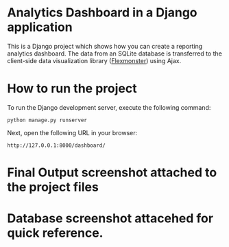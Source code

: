 # Analytics Dashboard in a Django application
This is a Django project which shows how you can create a reporting analytics dashboard. The data from an SQLite database is transferred to the client-side data visualization library ([Flexmonster](https://www.flexmonster.com/?r=git_vr)) using Ajax.


# How to run the project
To run the Django development server, execute the following command:

`python manage.py runserver`

Next, open the following URL in your browser:

`http://127.0.0.1:8000/dashboard/`

# Final Output screenshot attached to the project files

# Database screenshot attacehed for quick reference.
